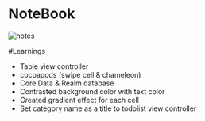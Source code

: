 # NoteBook
![notes](https://user-images.githubusercontent.com/38298589/56869573-4e57c600-69d0-11e9-9379-891e40b2e506.gif)

#Learnings
* Table view controller
* cocoapods (swipe cell & chameleon)
* Core Data & Realm database
* Contrasted background color with text color
* Created gradient effect for each cell
* Set category name as a title to todolist view controller
